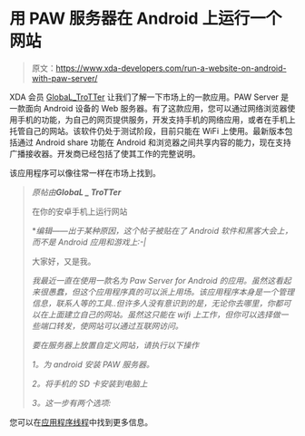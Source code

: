 # 用 PAW 服务器在 Android 上运行一个网站

> 原文：<https://www.xda-developers.com/run-a-website-on-android-with-paw-server/>

XDA 会员 [GlobaL_TroTTer](http://forum.xda-developers.com/member.php?u=2558402) 让我们了解一下市场上的一款应用。PAW Server 是一款面向 Android 设备的 Web 服务器。有了这款应用，您可以通过网络浏览器使用手机的功能，为自己的网页提供服务，开发支持手机的网络应用，或者在手机上托管自己的网站。该软件仍处于测试阶段，目前只能在 WiFi 上使用。最新版本包括通过 Android share 功能在 Android 和浏览器之间共享内容的能力，现在支持广播接收器。开发商已经包括了使其工作的完整说明。

该应用程序可以像往常一样在市场上找到。

> *原帖由**GlobaL _ TroTTer***
> 
> 在你的安卓手机上运行网站
> 
> **编辑——出于某种原因，这个帖子被贴在了 Android 软件和黑客大会上，而不是 Android 应用和游戏上:-|*
> 
> 大家好，又是我。
> 
> *我最近一直在使用一款名为 Paw Server for Android 的应用。虽然这看起来很愚蠢，但这个应用程序真的可以派上用场。该应用程序本身是一个管理信息，联系人等的工具..但许多人没有意识到的是，无论你去哪里，你都可以在上面建立自己的网站。虽然这只能在 wifi 上工作，但你可以选择做一些端口转发，使网站可以通过互联网访问。*
> 
> *要在服务器上放置自定义网站，请执行以下操作*
> 
> *1。为 android 安装 PAW 服务器。*
> 
> *2。将手机的 SD 卡安装到电脑上*
> 
> *3。这一步有两个选项:*

您可以在[应用程序线程](http://forum.xda-developers.com/showthread.php?p=9893301#post9893301)中找到更多信息。